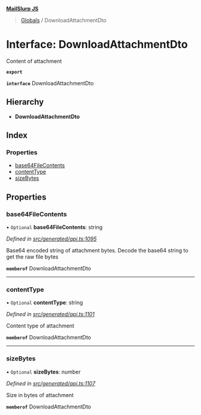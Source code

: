 **[MailSlurp JS](../README.md)**

> [Globals](../README.md) / DownloadAttachmentDto

# Interface: DownloadAttachmentDto

Content of attachment

**`export`** 

**`interface`** DownloadAttachmentDto

## Hierarchy

* **DownloadAttachmentDto**

## Index

### Properties

* [base64FileContents](downloadattachmentdto.md#base64filecontents)
* [contentType](downloadattachmentdto.md#contenttype)
* [sizeBytes](downloadattachmentdto.md#sizebytes)

## Properties

### base64FileContents

• `Optional` **base64FileContents**: string

*Defined in [src/generated/api.ts:1095](https://github.com/mailslurp/mailslurp-client/blob/c889afa/src/generated/api.ts#L1095)*

Base64 encoded string of attachment bytes. Decode the base64 string to get the raw file bytes

**`memberof`** DownloadAttachmentDto

___

### contentType

• `Optional` **contentType**: string

*Defined in [src/generated/api.ts:1101](https://github.com/mailslurp/mailslurp-client/blob/c889afa/src/generated/api.ts#L1101)*

Content type of attachment

**`memberof`** DownloadAttachmentDto

___

### sizeBytes

• `Optional` **sizeBytes**: number

*Defined in [src/generated/api.ts:1107](https://github.com/mailslurp/mailslurp-client/blob/c889afa/src/generated/api.ts#L1107)*

Size in bytes of attachment

**`memberof`** DownloadAttachmentDto
